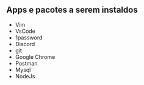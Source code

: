## Apps e pacotes a serem instaldos
- Vim
- VsCode
- 1password
- Discord
- git
- Google Chrome
- Postman 
- Mysql
- NodeJs
